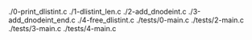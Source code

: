./0-print_dlistint.c
./1-dlistint_len.c
./2-add_dnodeint.c
./3-add_dnodeint_end.c
./4-free_dlistint.c
./tests/0-main.c
./tests/2-main.c
./tests/3-main.c
./tests/4-main.c
